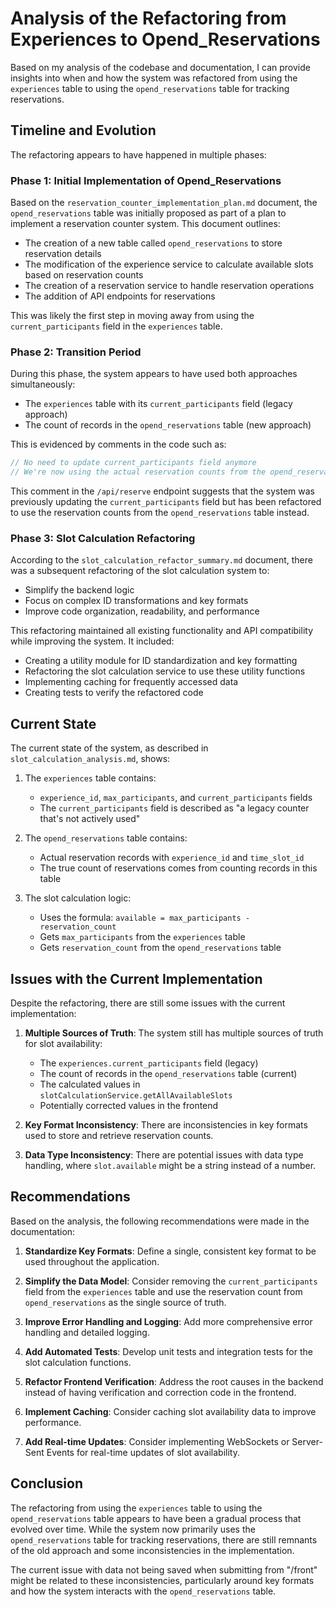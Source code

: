 # Analysis of the Refactoring from Experiences to Opend_Reservations

Based on my analysis of the codebase and documentation, I can provide insights into when and how the system was refactored from using the `experiences` table to using the `opend_reservations` table for tracking reservations.

## Timeline and Evolution

The refactoring appears to have happened in multiple phases:

### Phase 1: Initial Implementation of Opend_Reservations

Based on the `reservation_counter_implementation_plan.md` document, the `opend_reservations` table was initially proposed as part of a plan to implement a reservation counter system. This document outlines:

- The creation of a new table called `opend_reservations` to store reservation details
- The modification of the experience service to calculate available slots based on reservation counts
- The creation of a reservation service to handle reservation operations
- The addition of API endpoints for reservations

This was likely the first step in moving away from using the `current_participants` field in the `experiences` table.

### Phase 2: Transition Period

During this phase, the system appears to have used both approaches simultaneously:

- The `experiences` table with its `current_participants` field (legacy approach)
- The count of records in the `opend_reservations` table (new approach)

This is evidenced by comments in the code such as:

```javascript
// No need to update current_participants field anymore
// We're now using the actual reservation counts from the opend_reservations table
```

This comment in the `/api/reserve` endpoint suggests that the system was previously updating the `current_participants` field but has been refactored to use the reservation counts from the `opend_reservations` table instead.

### Phase 3: Slot Calculation Refactoring

According to the `slot_calculation_refactor_summary.md` document, there was a subsequent refactoring of the slot calculation system to:

- Simplify the backend logic
- Focus on complex ID transformations and key formats
- Improve code organization, readability, and performance

This refactoring maintained all existing functionality and API compatibility while improving the system. It included:

- Creating a utility module for ID standardization and key formatting
- Refactoring the slot calculation service to use these utility functions
- Implementing caching for frequently accessed data
- Creating tests to verify the refactored code

## Current State

The current state of the system, as described in `slot_calculation_analysis.md`, shows:

1. The `experiences` table contains:
   - `experience_id`, `max_participants`, and `current_participants` fields
   - The `current_participants` field is described as "a legacy counter that's not actively used"

2. The `opend_reservations` table contains:
   - Actual reservation records with `experience_id` and `time_slot_id`
   - The true count of reservations comes from counting records in this table

3. The slot calculation logic:
   - Uses the formula: `available = max_participants - reservation_count`
   - Gets `max_participants` from the `experiences` table
   - Gets `reservation_count` from the `opend_reservations` table

## Issues with the Current Implementation

Despite the refactoring, there are still some issues with the current implementation:

1. **Multiple Sources of Truth**: The system still has multiple sources of truth for slot availability:
   - The `experiences.current_participants` field (legacy)
   - The count of records in the `opend_reservations` table (current)
   - The calculated values in `slotCalculationService.getAllAvailableSlots`
   - Potentially corrected values in the frontend

2. **Key Format Inconsistency**: There are inconsistencies in key formats used to store and retrieve reservation counts.

3. **Data Type Inconsistency**: There are potential issues with data type handling, where `slot.available` might be a string instead of a number.

## Recommendations

Based on the analysis, the following recommendations were made in the documentation:

1. **Standardize Key Formats**: Define a single, consistent key format to be used throughout the application.

2. **Simplify the Data Model**: Consider removing the `current_participants` field from the `experiences` table and use the reservation count from `opend_reservations` as the single source of truth.

3. **Improve Error Handling and Logging**: Add more comprehensive error handling and detailed logging.

4. **Add Automated Tests**: Develop unit tests and integration tests for the slot calculation functions.

5. **Refactor Frontend Verification**: Address the root causes in the backend instead of having verification and correction code in the frontend.

6. **Implement Caching**: Consider caching slot availability data to improve performance.

7. **Add Real-time Updates**: Consider implementing WebSockets or Server-Sent Events for real-time updates of slot availability.

## Conclusion

The refactoring from using the `experiences` table to using the `opend_reservations` table appears to have been a gradual process that evolved over time. While the system now primarily uses the `opend_reservations` table for tracking reservations, there are still remnants of the old approach and some inconsistencies in the implementation.

The current issue with data not being saved when submitting from "/front" might be related to these inconsistencies, particularly around key formats and how the system interacts with the `opend_reservations` table.